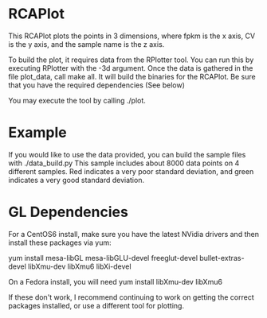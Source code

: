 RCAPlot
=======

This RCAPlot plots the points in 3 dimensions, where fpkm is the x axis, CV is the y axis, and the sample name is the z axis.

To build the plot, it requires data from the RPlotter tool. You can run this by executing RPlotter with the -3d argument. Once the data is gathered in the file plot_data, call make all. It will build the binaries for the RCAPlot. Be sure that you have the required dependencies (See below)

You may execute the tool by calling ./plot.


Example
=========

If you would like to use the data provided, you can build the sample files with ./data_build.py
This sample includes about 8000 data points on 4 different samples. Red indicates a very poor standard deviation, and green indicates a very good standard deviation. 


GL Dependencies
===============
For a CentOS6 install, make sure you have the latest NVidia drivers and then install these packages via yum:

yum install mesa-libGL mesa-libGLU-devel freeglut-devel bullet-extras-devel libXmu-dev libXmu6 libXi-devel

On a Fedora install, you will need
yum install libXmu-dev libXmu6

If these don't work, I recommend continuing to work on getting the correct packages installed, or use a different tool for plotting. 
